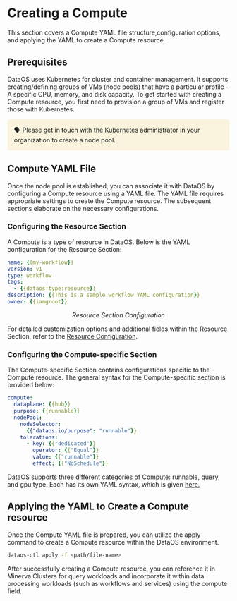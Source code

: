 # Creating a Compute

This section covers a Compute YAML file structure,configuration options, and applying the YAML to create a Compute resource.

## Prerequisites

DataOS uses Kubernetes for cluster and container management. It supports creating/defining groups of VMs (node pools) that have a particular profile - A specific CPU, memory, and disk capacity. To get started with creating a Compute resource, you first need to provision a group of VMs and register those with Kubernetes.

<aside style="background-color:#FAF3DD; padding:15px; border-radius:5px;">
🗣️ Please get in touch with the Kubernetes administrator in your organization to create a node pool.

</aside>

## Compute YAML File
Once the node pool is established, you can associate it with DataOS by configuring a Compute resource using a YAML file. The YAML file requires appropriate settings to create the Compute resource. The subsequent sections elaborate on the necessary configurations.

### **Configuring the Resource Section**

A Compute is a type of resource in DataOS. Below is the YAML configuration for the Resource Section:
```yaml
name: {{my-workflow}}
version: v1 
type: workflow 
tags: 
  - {{dataos:type:resource}}
description: {{This is a sample workflow YAML configuration}}
owner: {{iamgroot}}
```
<center><i>Resource Section Configuration</i></center>

For detailed customization options and additional fields within the Resource Section, refer to the [Resource Configuration](../../resources.md).

### **Configuring the Compute-specific Section**

The Compute-specific Section contains configurations specific to the Compute resource. The general syntax for the Compute-specific section is provided below:

```yaml
compute:
  dataplane: {{hub}}
  purpose: {{runnable}}
  nodePool:
    nodeSelector:
      {{"dataos.io/purpose": "runnable"}}
    tolerations:
      - key: {{"dedicated"}}
        operator: {{"Equal"}}
        value: {{"runnable"}}
        effect: {{"NoSchedule"}}
```
DataOS supports three different categories of Compute: runnable, query, and gpu type. Each has its own YAML syntax, which is given [here.](./compute_templates.md)

## Applying the YAML to Create a Compute resource

Once the Compute YAML file is prepared, you can utilize the apply command to create a Compute resource within the DataOS environment. 

```bash
dataos-ctl apply -f <path/file-name>
```

After successfully creating a Compute resource, you can reference it in Minerva Clusters for query workloads and incorporate it within data processing workloads (such as workflows and services) using the compute field.